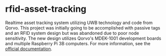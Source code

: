 # rfid-asset-tracking

Realtime asset tracking system utilizing UWB technology and code from Qorvo. This project was initially going to be accomplished with passive tags and an RFID system design but was abandoned due to poor node sensitivity. The new design utilizes Qorvo's MDEK-1001 development boards and multiple Raspberry Pi 3B computers. For more information, see the [official documentation](Documentation/Final%20Report.pdf).
